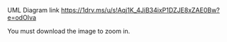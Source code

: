 UML Diagram link
https://1drv.ms/u/s!Aqj1K_4JiB34ixP1DZJE8xZAE0Bw?e=odOIva

You must download the image to zoom in.